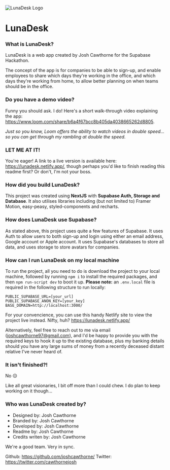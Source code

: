 ![LunaDesk Logo](https://lunadesk.netlify.app/images/githubPhoto.jpg)

# LunaDesk

### What is LunaDesk?

LunaDesk is a web app created by Josh Cawthorne for the Supabase Hackathon.

The concept of the app is for companies to be able to sign-up, and enable employees to share which days they're working in the office, and which days they're working from home, to allow better planning on when teams should be in the office.

### Do you have a demo video?

Funny you should ask. I do! Here's a short walk-through video explaining the app: https://www.loom.com/share/b6a4f67bcc8b405da4038665262d8805. 

_Just so you know, Loom offers the ability to watch videos in double speed... so you can get through my rambling at double the speed._

### LET ME AT IT!
You're eager! A link to a live version is available here: https://lunadesk.netlify.app/, though perhaps you'd like to finish reading this readme first? Or don't, I'm not your boss.

### How did you build LunaDesk?

This project was created using **NextJS** with **Supabase Auth, Storage and Database**. It also utilises libraries including (but not limited to) Framer Motion, easy-peasy, styled-components and recharts.

### How does LunaDesk use Supabase?

As stated above, this project uses quite a few features of Supabase. It uses Auth to allow users to both sign-up and login using either an email address, Google account or Apple account. It uses Supabase's databases to store all data, and uses storage to store avatars for companies.

### How can I run LunaDesk on my local machine

To run the project, all you need to do is download the project to your local machine, followed by running `npm i` to install the required packages, and then `npm run-script dev` to boot it up. **Please note:** an `.env.local` file is required in the following structure to run locally:

```
PUBLIC_SUPABASE_URL=[your_url]
PUBLIC_SUPABASE_ANON_KEY=[your_key]
BASE_DOMAIN=http://localhost:3000/
```

For your convencience, you can use this handy Netlify site to view the project live instead. Nifty, huh?
https://lunadesk.netlify.app/

Alternatively, feel free to reach out to me via email (joshcawthorne97@gmail.com), and I'd be happy to provide you with the required keys to hook it up to the existing database, plus my banking details should you have any large sums of money from a recently deceased distant relative I've never heard of.

### It isn't finished?!

No 😔  

Like all great visionaries, I bit off more than I could chew. I do plan to keep working on it though...

### Who was LunaDesk created by?

- Designed by: Josh Cawthorne
- Branded by: Josh Cawthorne
- Developed by: Josh Cawthorne
- Readme by: Josh Cawthorne
- Credits writen by: Josh Cawthorne

We're a good team. Very in sync.

Github: https://github.com/joshcawthorne/
Twitter: https://twitter.com/cawthornejosh




